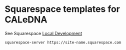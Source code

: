 # Squarespace templates for CALeDNA

See Squarespace [Local Development](https://developers.squarespace.com/local-development/)

```bash
squarespace-server https://site-name.squarespace.com
```
